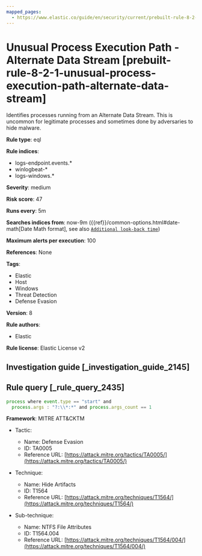 ```yaml
---
mapped_pages:
  - https://www.elastic.co/guide/en/security/current/prebuilt-rule-8-2-1-unusual-process-execution-path-alternate-data-stream.html
---
```


# Unusual Process Execution Path - Alternate Data Stream [prebuilt-rule-8-2-1-unusual-process-execution-path-alternate-data-stream]

Identifies processes running from an Alternate Data Stream. This is uncommon for legitimate processes and sometimes done by adversaries to hide malware.

**Rule type**: eql

**Rule indices**:

* logs-endpoint.events.*
* winlogbeat-*
* logs-windows.*

**Severity**: medium

**Risk score**: 47

**Runs every**: 5m

**Searches indices from**: now-9m ({{ref}}/common-options.html#date-math[Date Math format], see also [`Additional look-back time`](docs-content://solutions/security/detect-and-alert/create-detection-rule.md#rule-schedule))

**Maximum alerts per execution**: 100

**References**: None

**Tags**:

* Elastic
* Host
* Windows
* Threat Detection
* Defense Evasion

**Version**: 8

**Rule authors**:

* Elastic

**Rule license**: Elastic License v2

## Investigation guide [_investigation_guide_2145]



## Rule query [_rule_query_2435]

```js
process where event.type == "start" and
  process.args : "?:\\*:*" and process.args_count == 1
```

**Framework**: MITRE ATT&CKTM

* Tactic:

    * Name: Defense Evasion
    * ID: TA0005
    * Reference URL: [https://attack.mitre.org/tactics/TA0005/](https://attack.mitre.org/tactics/TA0005/)

* Technique:

    * Name: Hide Artifacts
    * ID: T1564
    * Reference URL: [https://attack.mitre.org/techniques/T1564/](https://attack.mitre.org/techniques/T1564/)

* Sub-technique:

    * Name: NTFS File Attributes
    * ID: T1564.004
    * Reference URL: [https://attack.mitre.org/techniques/T1564/004/](https://attack.mitre.org/techniques/T1564/004/)



